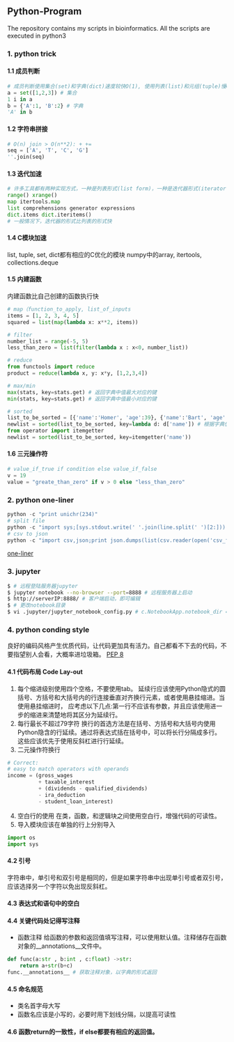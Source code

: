 ## Python-Program
The repository contains my scripts in bioinformatics.
All the scripts are executed in python3

### 1. python trick 
#### 1.1 成员判断
```python
# 成员判断使用集合(set)和字典(dict)速度较快O(1), 使用列表(list)和元组(tuple)慢O(n)
a = set([1,2,3]) # 集合
1 i in a
b = {'A':1, 'B':2} # 字典
'A' in b 
```
#### 1.2 字符串拼接
```python
# O(n) join > O(n**2): + +=
seq = ['A', 'T', 'C', 'G']
''.join(seq)
```

#### 1.3 迭代加速

```python
# 许多工具都有两种实现方式，一种是列表形式(list form)，一种是迭代器形式(iterator form)
range() xrange()
map itertools.map
list comprehensions generator expressions
dict.items dict.iteritems()
# 一般情况下，迭代器的形式比列表的形式快
```

#### 1.4 C模块加速
list, tuple, set, dict都有相应的C优化的模块 numpy中的array, itertools, collections.deque 

#### 1.5 内建函数
内建函数比自己创建的函数执行快
```python
# map（function_to_apply, list_of_inputs
items = [1, 2, 3, 4, 5]
squared = list(map(lambda x: x**2, items))

# filter
number_list = range(-5, 5)
less_than_zero = list(filter(lambda x : x<0, number_list))

# reduce
from functools import reduce
product = reduce(lambda x, y: x*y, [1,2,3,4])

```

```python
# max/min
max(stats, key=stats.get) # 返回字典中值最大对应的键
min(stats, key=stats.get) # 返回字典中值最小对应的键

# sorted
list_to_be_sorted = [{'name':'Homer', 'age':39}, {'name':'Bart', 'age':10}]
newlist = sorted(list_to_be_sorted, key=lambda d: d['name']) # 根据字典值排序
from operator import itemgetter
newlist = sorted(list_to_be_sorted, key=itemgetter('name'))

```

#### 1.6 三元操作符

```python
# value_if_true if condition else value_if_false
v = 19 
value = "greate_than_zero" if v > 0 else "less_than_zero"
```
### 2. python one-liner
```python
python -c "print unichr(234)"
# split file
python -c "import sys;[sys.stdout.write(' '.join(line.split(' ')[2:])) for line in sys.stdin]" < input.txt
# csv to json
python -c "import csv,json;print json.dumps(list(csv.reader(open('csv_file.csv'))))"
```

[one-liner](https://wiki.python.org/moin/Powerful%20Python%20One-Liners)

### 3. jupyter 

```bash
$ # 远程登陆服务器jupyter
$ jupyter notebook --no-browser --port=8888 # 远程服务器上启动
$ http://serverIP:8888/ # 客户端启动，即可编辑
$ # 更改notebook目录
$ vi .jupyter/jupyter_notebook_config.py # c.NotebookApp.notebook_dir = "xxx"
```

### 4. python conding style
良好的编码风格产生优质代码，让代码更加具有活力。自己都看不下去的代码，不要指望别人会看，大概率进垃圾箱。
[PEP 8](https://peps.python.org/pep-0008/)
#### 4.1 代码布局 Code Lay-out
1. 每个缩进级别使用四个空格，不要使用tab。
延续行应该使用Python隐式的圆括号、方括号和大括号内的行连接垂直对齐换行元素，或者使用悬挂缩进。当使用悬挂缩进时，
应考虑以下几点:第一行不应该有参数，并且应该使用进一步的缩进来清楚地将其区分为延续行。
2. 每行最长不超过79字符
换行的首选方法是在括号、方括号和大括号内使用Python隐含的行延续。通过将表达式括在括号中，可以将长行分隔成多行。这些应该优先于使用反斜杠进行行延续。
3. 二元操作符换行
```python
# Correct:
# easy to match operators with operands
income = (gross_wages
          + taxable_interest
          + (dividends - qualified_dividends)
          - ira_deduction
          - student_loan_interest)
```
4. 空白行的使用
在类，函数，和逻辑块之间使用空白行，增强代码的可读性。
5. 导入模块应该在单独的行上分别导入
```python
import os
import sys
```
#### 4.2 引号
字符串中，单引号和双引号是相同的，但是如果字符串中出现单引号或者双引号，应该选择另一个字符以免出现反斜杠。
#### 4.3 表达式和语句中的空白
#### 4.4 关键代码处记得写注释
- 函数注释
给函数的参数和返回值填写注释，可以使用默认值。注释储存在函数对象的__annotations__文件中。
```python
def func(a:str , b:int , c:float) ->str:
    return a+str(b+c)
func.__annotations__ # 获取注释对象，以字典的形式返回
```
#### 4.5 命名规范
- 类名首字母大写
- 函数名应该是小写的，必要时用下划线分隔，以提高可读性
#### 4.6 函数return的一致性，if else都要有相应的返回值。

